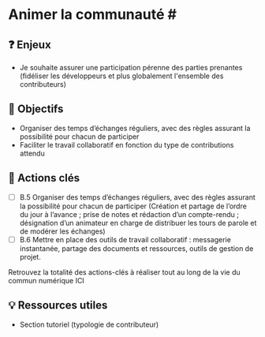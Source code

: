 # Animer la communauté \#

## ❓ Enjeux

* Je souhaite assurer une participation pérenne des parties prenantes \(fidéliser les développeurs et plus globalement l'ensemble des contributeurs\)

## 🎯 Objectifs

* Organiser des temps d’échanges réguliers, avec des règles assurant la possibilité pour chacun de participer
* Faciliter le travail collaboratif en fonction du type de contributions attendu

## 📑 Actions clés

* [ ] B.5 Organiser des temps d’échanges réguliers, avec des règles assurant la possibilité pour chacun de participer \(Création et partage de l’ordre du jour à l’avance ; prise de notes et rédaction d’un compte-rendu ; désignation d’un animateur en charge de distribuer les tours de parole et de modérer les échanges\)
* [ ] B.6 Mettre en place des outils de travail collaboratif : messagerie instantanée, partage des documents et ressources, outils de gestion de projet.

Retrouvez la totalité des actions-clés à réaliser tout au long de la vie du commun numérique ICI

## 💡 Ressources utiles

* Section tutoriel \(typologie de contributeur\)

